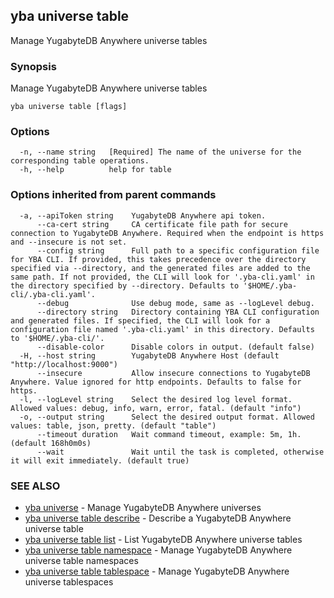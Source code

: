 ## yba universe table

Manage YugabyteDB Anywhere universe tables

### Synopsis

Manage YugabyteDB Anywhere universe tables

```
yba universe table [flags]
```

### Options

```
  -n, --name string   [Required] The name of the universe for the corresponding table operations.
  -h, --help          help for table
```

### Options inherited from parent commands

```
  -a, --apiToken string    YugabyteDB Anywhere api token.
      --ca-cert string     CA certificate file path for secure connection to YugabyteDB Anywhere. Required when the endpoint is https and --insecure is not set.
      --config string      Full path to a specific configuration file for YBA CLI. If provided, this takes precedence over the directory specified via --directory, and the generated files are added to the same path. If not provided, the CLI will look for '.yba-cli.yaml' in the directory specified by --directory. Defaults to '$HOME/.yba-cli/.yba-cli.yaml'.
      --debug              Use debug mode, same as --logLevel debug.
      --directory string   Directory containing YBA CLI configuration and generated files. If specified, the CLI will look for a configuration file named '.yba-cli.yaml' in this directory. Defaults to '$HOME/.yba-cli/'.
      --disable-color      Disable colors in output. (default false)
  -H, --host string        YugabyteDB Anywhere Host (default "http://localhost:9000")
      --insecure           Allow insecure connections to YugabyteDB Anywhere. Value ignored for http endpoints. Defaults to false for https.
  -l, --logLevel string    Select the desired log level format. Allowed values: debug, info, warn, error, fatal. (default "info")
  -o, --output string      Select the desired output format. Allowed values: table, json, pretty. (default "table")
      --timeout duration   Wait command timeout, example: 5m, 1h. (default 168h0m0s)
      --wait               Wait until the task is completed, otherwise it will exit immediately. (default true)
```

### SEE ALSO

* [yba universe](yba_universe.md)	 - Manage YugabyteDB Anywhere universes
* [yba universe table describe](yba_universe_table_describe.md)	 - Describe a YugabyteDB Anywhere universe table
* [yba universe table list](yba_universe_table_list.md)	 - List YugabyteDB Anywhere universe tables
* [yba universe table namespace](yba_universe_table_namespace.md)	 - Manage YugabyteDB Anywhere universe table namespaces
* [yba universe table tablespace](yba_universe_table_tablespace.md)	 - Manage YugabyteDB Anywhere universe tablespaces

